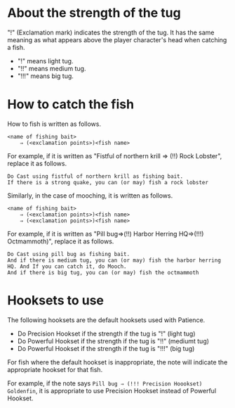 # About the strength of the tug

"!" (Exclamation mark) indicates the strength of the tug. It has the same meaning as what appears above the player character's head when catching a fish.
  -  "!" means light tug.
  -  "!!" means medium tug.
  -  "!!!" means big tug.

# How to catch the fish

How to fish is written as follows.
```
<name of fishing bait>
    ⇒ (<exclamation points>)<fish name>
```
For example, if it is written as "Fistful of northern krill ⇒ (!!) Rock Lobster", replace it as follows.
```
Do Cast using fistful of northern krill as fishing bait.
If there is a strong quake, you can (or may) fish a rock lobster
```
Similarly, in the case of mooching, it is written as follows.
```
<name of fishing bait>
    ⇒ (<exclamation points>)<fish name>
    ⇒ (<exclamation points>)<fish name>
```
For example, if it is written as "Pill bug⇒(!!) Harbor Herring HQ⇒(!!!) Octmammoth)", replace it as follows.
```
Do Cast using pill bug as fishing bait.
And if there is medium tug, you can (or may) fish the harbor herring HQ. And If you can catch it, do Mooch.
And if there is big tug, you can (or may) fish the octmammoth
```

# Hooksets to use

The following hooksets are the default hooksets used with Patience.

  - Do Precision Hookset if the strength if the tug is "!" (light tug)
  - Do Powerful Hookset if the strength if the tug is "!!" (mediumt tug)
  - Do Powerful Hookset if the strength if the tug is "!!!" (big tug)

For fish where the default hookset is inappropriate, the note will indicate the appropriate hookset for that fish.

For example, if the note says `Pill bug ⇒ (!!! Precision Hoookset) Goldenfin`,
it is appropriate to use Precision Hookset instead of Powerful Hookset.
